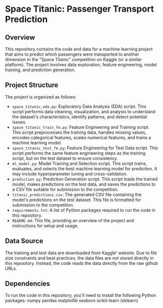 # Space Titanic: Passenger Transport Prediction

## Overview

This repository contains the code and data for a machine learning project that aims to predict which passengers were transported to another dimension in the "Space Titanic" competition on Kaggle (or a similar platform). The project involves data exploration, feature engineering, model training, and prediction generation.

## Project Structure

The project is organized as follows:

*   `space_titanic_eda.py`:  Exploratory Data Analysis (EDA) script. This script performs data cleaning, visualization, and analysis to understand the dataset's characteristics, identify patterns, and detect potential issues.
*   `space_titanic_train_fe.py`:  Feature Engineering and Training script. This script preprocesses the training data, handles missing values, encodes categorical features, scales numerical features, and trains a machine learning model.
*   `space_titanic_test_fe.py`:  Feature Engineering for Test Data script. This script performs the same feature engineering steps as the training script, but on the test dataset to ensure consistency.
*   `ml_model.py`:  Model Training and Selection script.  This script trains, evaluates, and selects the best machine learning model for prediction. It may include hyperparameter tuning and cross-validation.
*   `prediction.py`:  Prediction Generation script.  This script loads the trained model, makes predictions on the test data, and saves the predictions to a CSV file suitable for submission to the competition.
*   `titanic_predictions.csv`: The generated CSV file containing the model's predictions on the test dataset. This file is formatted for submission to the competition.
*   `requirements.txt`: A list of Python packages required to run the code in this repository.
*   `README.md`: This file, providing an overview of the project and instructions for setup and usage.

## Data Source

The training and test data are downloaded from Kaggle' website. Due to file size constraints and best practices, the data files are *not* stored directly in this repository. Instead, the code reads the data directly from the raw github URLs.

## Dependencies

To run the code in this repository, you'll need to install the following Python packages:
numpy
pandas
matplotlib
seaborn
scikit-learn (sklearn)
